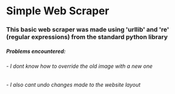 <h1>Simple Web Scraper</h1>

<h3>This basic web scraper was made using 'urllib' and 're' (regular expressions) from the standard python library</h3>

<h5>Problems encountered:</h5>
<h6>- I dont know how to override the old image with a new one</h6>
<h6>- I also cant undo changes made to the website layout</h6>
